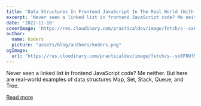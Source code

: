 ```yaml
---
title: 'Data Structures In Frontend JavaScript In The Real World (With React Code Examples)'
excerpt: 'Never seen a linked list in frontend JavaScript code? Me neither. But here are real-world examples of data structures Map, Set, Stack, Queue, and Tree.'
date: '2022-11-18'
coverImage: 'https://res.cloudinary.com/practicaldev/image/fetch/s--sx6F0UfM--/c_imagga_scale,f_auto,fl_progressive,h_420,q_auto,w_1000/https://dev-to-uploads.s3.amazonaws.com/uploads/articles/i3imlv5jz5xxokby3xtr.png'
author:
  name: Koders
  picture: "assets/blog/authors/koders.png"
ogImage:
  url: 'https://res.cloudinary.com/practicaldev/image/fetch/s--sx6F0UfM--/c_imagga_scale,f_auto,fl_progressive,h_420,q_auto,w_1000/https://dev-to-uploads.s3.amazonaws.com/uploads/articles/i3imlv5jz5xxokby3xtr.png'
---
```


Never seen a linked list in frontend JavaScript code? Me neither. But here are real-world examples of data structures Map, Set, Stack, Queue, and Tree.

[Read more](https://dev.to/jkettmann/data-structures-in-frontend-javascript-in-the-real-world-with-react-code-examples-3506)
